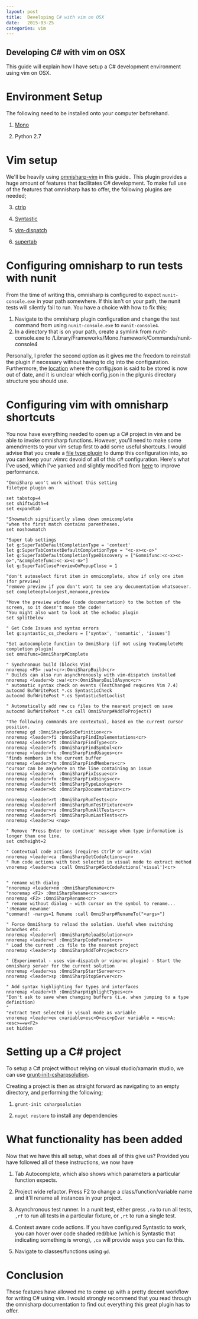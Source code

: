 ```yaml
---
layout: post
title:  Developing C# with vim on OSX
date:	2015-03-25
categories: vim
---
```


Developing C# with vim on OSX
--------------
This guide will explain how I have setup a C# development environment using vim on OSX.

Environment Setup
===============
The following need to be installed onto your computer beforehand.

1. [Mono](http://www.mono-project.com/)

2. Python 2.7


Vim setup
==============

We'll be heavily using [omnisharp-vim](https://github.com/OmniSharp/omnisharp-vim#installation) in this guide.. This plugin provides a huge amount of features that facilitates C# development. To make full use of the features that omnisharp has to offer, the following plugins are needed;

3. [ctrlp](https://github.com/kien/ctrlp.vim)

4. [Syntastic](https://github.com/scrooloose/syntastic)

5. [vim-dispatch](https://github.com/tpope/vim-dispatch)

6. [supertab](https://github.com/ervandew/supertab)


Configuring omnisharp to run tests with nunit
=========================
From the time of writing this, omnisharp is configured to expect <code>nunit-console.exe</code> in your path somewhere. If this isn't on your path, the nunit tests will silently fail to run. You have a choice with how to fix this;

1. Navigate to the omnisharp plugin configuration and change the test command from using <code>nunit-console.exe</code> to <code>nunit-console4</code>.
2. In a directory that is on your path, create a symlink from nunit-console.exe to /Library/Frameworks/Mono.framework/Commands/nunit-console4

Personally, I prefer the second option as it gives me the freedom to reinstall the plugin if necessary without having to dig into the configuration. Furthermore, the [location](https://github.com/OmniSharp/omnisharp-server/blob/0fc2fab6c44a19c6555248aa903c1e076afbd865/OmniSharp/config.json#L10) where the config.json is said to be stored is now out of date, and it is unclear which config.json in the plgunis directory structure you should use.

Configuring vim with omnisharp shortcuts
=========================
You now have everything needed to open up a C# project in vim and be able to invoke omnisharp functions. However, you'll need to make some amendments to your vim setup first to add some useful shortcuts. I would advise that you create a [file type plugin](http://vim.wikia.com/wiki/File_type_plugins) to dump this configuration into, so you can keep your .vimrc devoid of all of this c# configuration. Here's what I've used, which I've yanked and slightly modified from [here](https://github.com/OmniSharp/omnisharp-vim#example-vimrc) to improve performance. 

```vim
"OmniSharp won't work without this setting
filetype plugin on

set tabstop=4
set shiftwidth=4
set expandtab

"Showmatch significantly slows down omnicomplete
"when the first match contains parentheses.
set noshowmatch

"Super tab settings
let g:SuperTabDefaultCompletionType = 'context'
let g:SuperTabContextDefaultCompletionType = "<c-x><c-o>"
let g:SuperTabDefaultCompletionTypeDiscovery = ["&omnifunc:<c-x><c-o>","&completefunc:<c-x><c-n>"]
let g:SuperTabClosePreviewOnPopupClose = 1

"don't autoselect first item in omnicomplete, show if only one item (for preview)
"remove preview if you don't want to see any documentation whatsoever.
set completeopt=longest,menuone,preview

"Move the preview window (code documentation) to the bottom of the screen, so it doesn't move the code!
"You might also want to look at the echodoc plugin
set splitbelow

" Get Code Issues and syntax errors
let g:syntastic_cs_checkers = ['syntax', 'semantic', 'issues']

"Set autocomplete function to OmniSharp (if not using YouCompleteMe completion plugin)
set omnifunc=OmniSharp#Complete

" Synchronous build (blocks Vim)
nnoremap <F5> :wa!<cr>:OmniSharpBuild<cr>
" Builds can also run asynchronously with vim-dispatch installed
nnoremap <leader>b :wa!<cr>:OmniSharpBuildAsync<cr>
" automatic syntax check on events (TextChanged requires Vim 7.4)
autocmd BufWritePost *.cs SyntasticCheck
autocmd BufWritePost *.cs SyntasticSetLoclist

" Automatically add new cs files to the nearest project on save
autocmd BufWritePost *.cs call OmniSharp#AddToProject()

"The following commands are contextual, based on the current cursor position.
nnoremap gd :OmniSharpGotoDefinition<cr>
nnoremap <leader>fi :OmniSharpFindImplementations<cr>
nnoremap <leader>ft :OmniSharpFindType<cr>
nnoremap <leader>fs :OmniSharpFindSymbol<cr>
nnoremap <leader>fu :OmniSharpFindUsages<cr>
"finds members in the current buffer
nnoremap <leader>fm :OmniSharpFindMembers<cr>
"cursor can be anywhere on the line containing an issue
nnoremap <leader>x  :OmniSharpFixIssue<cr>
nnoremap <leader>fx :OmniSharpFixUsings<cr>
nnoremap <leader>tt :OmniSharpTypeLookup<cr>
nnoremap <leader>dc :OmniSharpDocumentation<cr>

nnoremap <leader>rt :OmniSharpRunTests<cr>
nnoremap <leader>rf :OmniSharpRunTestFixture<cr>
nnoremap <leader>ra :OmniSharpRunAllTests<cr>
nnoremap <leader>rl :OmniSharpRunLastTests<cr>
nnoremap <leader>u <nop>

" Remove 'Press Enter to continue' message when type information is longer than one line.
set cmdheight=2

" Contextual code actions (requires CtrlP or unite.vim)
nnoremap <leader>ca :OmniSharpGetCodeActions<cr>
" Run code actions with text selected in visual mode to extract method
vnoremap <leader>ca :call OmniSharp#GetCodeActions('visual')<cr>


" rename with dialog
"nnoremap <leader>nm :OmniSharpRename<cr>
"nnoremap <F2> :OmniSharpRename<cr>:wa<cr>
nnoremap <F2> :OmniSharpRename<cr>
" rename without dialog - with cursor on the symbol to rename... ':Rename newname'
"command! -nargs=1 Rename :call OmniSharp#RenameTo("<args>")

" Force OmniSharp to reload the solution. Useful when switching branches etc.
nnoremap <leader>rl :OmniSharpReloadSolution<cr>
nnoremap <leader>cf :OmniSharpCodeFormat<cr>
" Load the current .cs file to the nearest project
nnoremap <leader>tp :OmniSharpAddToProject<cr>

" (Experimental - uses vim-dispatch or vimproc plugin) - Start the omnisharp server for the current solution
nnoremap <leader>ss :OmniSharpStartServer<cr>
nnoremap <leader>sp :OmniSharpStopServer<cr>

" Add syntax highlighting for types and interfaces
nnoremap <leader>th :OmniSharpHighlightTypes<cr>
"Don't ask to save when changing buffers (i.e. when jumping to a type definition)
"
"extract text selected in visual mode as variable
vnoremap <leader>ev cvariable<esc>O<esc>pIvar variable = <esc>A;<esc>==w<F2>
set hidden
```

Setting up a C# project
==================
To setup a C# project without relying on visual studio/xamarin studio, we can use [grunt-init-csharpsolution](https://github.com/nosami/grunt-init-csharpsolution).

Creating a project is then as straight forward as navigating to an empty directory, and performing the following;

1. <code>grunt-init csharpsolution</code>

2. <code>nuget restore</code> to install any dependencies

What functionality has been added
==================
Now that we have this all setup, what does all of this give us? Provided you have followed all of these instructions, we now have

1. Tab Autocomplete, which also shows which parameters a particular function expects.

2. Project wide refactor. Press F2 to change a class/function/variable name and it'll rename all instances in your project.

3. Asynchronous test runner. In a nunit test, either press <code>,ra</code> to run all tests, <code>,rf</code> to run all tests in a particular fixture, or <code>,rt</code> to run a single test. 

4. Context aware code actions. If you have configured Syntastic to work, you can hover over code shaded red/blue (which is Syntastic that indicating something is wrong), <code>,ca</code> will provide ways you can fix this.

5. Navigate to classes/functions using <code>gd</code>.

Conclusion
=================
These features have allowed me to come up with a pretty decent workflow for writing C# using vim. I would strongly recommend that you read through the omnisharp documentation to find out everything this great plugin has to offer.
